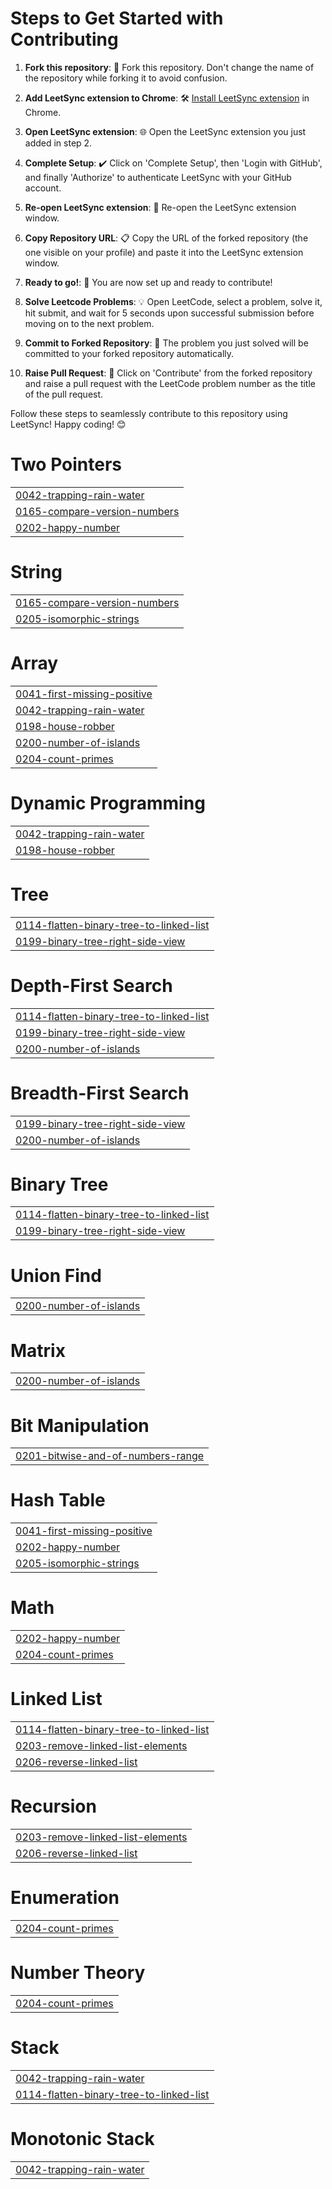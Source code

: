 # Steps to Get Started with Contributing

1. **Fork this repository**: 🍴 Fork this repository. Don't change the name of the repository while forking it to avoid confusion.

2. **Add LeetSync extension to Chrome**: 🛠️ [Install LeetSync extension](https://chromewebstore.google.com/detail/leetsync-leetcode-to-gith/ppkbejeolfcbaomanmbpjdbkfcjfhjnd) in Chrome.

3. **Open LeetSync extension**: 🌐 Open the LeetSync extension you just added in step 2.

4. **Complete Setup**: ✔️ Click on 'Complete Setup', then 'Login with GitHub', and finally 'Authorize' to authenticate LeetSync with your GitHub account.

5. **Re-open LeetSync extension**: 🔄 Re-open the LeetSync extension window.

6. **Copy Repository URL**: 📋 Copy the URL of the forked repository (the one visible on your profile) and paste it into the LeetSync extension window.

7. **Ready to go!**: 🚀 You are now set up and ready to contribute!

8. **Solve Leetcode Problems**: 💡 Open LeetCode, select a problem, solve it, hit submit, and wait for 5 seconds upon successful submission before moving on to the next problem.

9. **Commit to Forked Repository**: 💾 The problem you just solved will be committed to your forked repository automatically.

10. **Raise Pull Request**: 🎉 Click on 'Contribute' from the forked repository and raise a pull request with the LeetCode problem number as the title of the pull request.

Follow these steps to seamlessly contribute to this repository using LeetSync! Happy coding! 😊


# Two Pointers
|  |
| ------- |
| [0042-trapping-rain-water](https://github.com/sumedh2424/LeetCode-Feeder/tree/master/0042-trapping-rain-water) |
| [0165-compare-version-numbers](https://github.com/sumedh2424/LeetCode-Feeder/tree/master/0165-compare-version-numbers) |
| [0202-happy-number](https://github.com/sumedh2424/LeetCode-Feeder/tree/master/0202-happy-number) |
# String
|  |
| ------- |
| [0165-compare-version-numbers](https://github.com/sumedh2424/LeetCode-Feeder/tree/master/0165-compare-version-numbers) |
| [0205-isomorphic-strings](https://github.com/sumedh2424/LeetCode-Feeder/tree/master/0205-isomorphic-strings) |
# Array
|  |
| ------- |
| [0041-first-missing-positive](https://github.com/sumedh2424/LeetCode-Feeder/tree/master/0041-first-missing-positive) |
| [0042-trapping-rain-water](https://github.com/sumedh2424/LeetCode-Feeder/tree/master/0042-trapping-rain-water) |
| [0198-house-robber](https://github.com/sumedh2424/LeetCode-Feeder/tree/master/0198-house-robber) |
| [0200-number-of-islands](https://github.com/sumedh2424/LeetCode-Feeder/tree/master/0200-number-of-islands) |
| [0204-count-primes](https://github.com/sumedh2424/LeetCode-Feeder/tree/master/0204-count-primes) |
# Dynamic Programming
|  |
| ------- |
| [0042-trapping-rain-water](https://github.com/sumedh2424/LeetCode-Feeder/tree/master/0042-trapping-rain-water) |
| [0198-house-robber](https://github.com/sumedh2424/LeetCode-Feeder/tree/master/0198-house-robber) |
# Tree
|  |
| ------- |
| [0114-flatten-binary-tree-to-linked-list](https://github.com/sumedh2424/LeetCode-Feeder/tree/master/0114-flatten-binary-tree-to-linked-list) |
| [0199-binary-tree-right-side-view](https://github.com/sumedh2424/LeetCode-Feeder/tree/master/0199-binary-tree-right-side-view) |
# Depth-First Search
|  |
| ------- |
| [0114-flatten-binary-tree-to-linked-list](https://github.com/sumedh2424/LeetCode-Feeder/tree/master/0114-flatten-binary-tree-to-linked-list) |
| [0199-binary-tree-right-side-view](https://github.com/sumedh2424/LeetCode-Feeder/tree/master/0199-binary-tree-right-side-view) |
| [0200-number-of-islands](https://github.com/sumedh2424/LeetCode-Feeder/tree/master/0200-number-of-islands) |
# Breadth-First Search
|  |
| ------- |
| [0199-binary-tree-right-side-view](https://github.com/sumedh2424/LeetCode-Feeder/tree/master/0199-binary-tree-right-side-view) |
| [0200-number-of-islands](https://github.com/sumedh2424/LeetCode-Feeder/tree/master/0200-number-of-islands) |
# Binary Tree
|  |
| ------- |
| [0114-flatten-binary-tree-to-linked-list](https://github.com/sumedh2424/LeetCode-Feeder/tree/master/0114-flatten-binary-tree-to-linked-list) |
| [0199-binary-tree-right-side-view](https://github.com/sumedh2424/LeetCode-Feeder/tree/master/0199-binary-tree-right-side-view) |
# Union Find
|  |
| ------- |
| [0200-number-of-islands](https://github.com/sumedh2424/LeetCode-Feeder/tree/master/0200-number-of-islands) |
# Matrix
|  |
| ------- |
| [0200-number-of-islands](https://github.com/sumedh2424/LeetCode-Feeder/tree/master/0200-number-of-islands) |
# Bit Manipulation
|  |
| ------- |
| [0201-bitwise-and-of-numbers-range](https://github.com/sumedh2424/LeetCode-Feeder/tree/master/0201-bitwise-and-of-numbers-range) |
# Hash Table
|  |
| ------- |
| [0041-first-missing-positive](https://github.com/sumedh2424/LeetCode-Feeder/tree/master/0041-first-missing-positive) |
| [0202-happy-number](https://github.com/sumedh2424/LeetCode-Feeder/tree/master/0202-happy-number) |
| [0205-isomorphic-strings](https://github.com/sumedh2424/LeetCode-Feeder/tree/master/0205-isomorphic-strings) |
# Math
|  |
| ------- |
| [0202-happy-number](https://github.com/sumedh2424/LeetCode-Feeder/tree/master/0202-happy-number) |
| [0204-count-primes](https://github.com/sumedh2424/LeetCode-Feeder/tree/master/0204-count-primes) |
# Linked List
|  |
| ------- |
| [0114-flatten-binary-tree-to-linked-list](https://github.com/sumedh2424/LeetCode-Feeder/tree/master/0114-flatten-binary-tree-to-linked-list) |
| [0203-remove-linked-list-elements](https://github.com/sumedh2424/LeetCode-Feeder/tree/master/0203-remove-linked-list-elements) |
| [0206-reverse-linked-list](https://github.com/sumedh2424/LeetCode-Feeder/tree/master/0206-reverse-linked-list) |
# Recursion
|  |
| ------- |
| [0203-remove-linked-list-elements](https://github.com/sumedh2424/LeetCode-Feeder/tree/master/0203-remove-linked-list-elements) |
| [0206-reverse-linked-list](https://github.com/sumedh2424/LeetCode-Feeder/tree/master/0206-reverse-linked-list) |
# Enumeration
|  |
| ------- |
| [0204-count-primes](https://github.com/sumedh2424/LeetCode-Feeder/tree/master/0204-count-primes) |
# Number Theory
|  |
| ------- |
| [0204-count-primes](https://github.com/sumedh2424/LeetCode-Feeder/tree/master/0204-count-primes) |
# Stack
|  |
| ------- |
| [0042-trapping-rain-water](https://github.com/sumedh2424/LeetCode-Feeder/tree/master/0042-trapping-rain-water) |
| [0114-flatten-binary-tree-to-linked-list](https://github.com/sumedh2424/LeetCode-Feeder/tree/master/0114-flatten-binary-tree-to-linked-list) |
# Monotonic Stack
|  |
| ------- |
| [0042-trapping-rain-water](https://github.com/sumedh2424/LeetCode-Feeder/tree/master/0042-trapping-rain-water) |